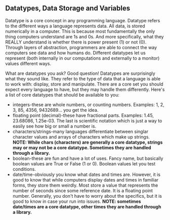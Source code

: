 ## Datatypes, Data Storage and Variables

Datatype is a core concept in any programming language. Datatype refers to the different ways a language represents data. All data, is stored numerically in a computer. This is because most fundamentally the only thing computers understand are 1s and 0s. And more specifically, what they REALLY understand is whether there is power present (1) or not (0). Through layers of abstraction, programmers are able to connect the way computers see data and how humans do. Different datatypes let us represent (both internally in our computations and externally to a monitor) values different ways.  

What are datatypes you ask? Good question! Datatypes are surprisingly what they sound like.  They refer to the type of data that a language is able to work with: display, store and manipulate. There are a core set you should expect every language to have, but they may handle them differently.  Here's a list of core datatypes that should be available to you:
* integers-these are whole numbers, or counting numbers. Examples: 1, 2, 3, 85, 4356, 9432689... you get the idea.
* floating point (decimal)-these have fractional parts. Examples: 1.45, 23.68086, 1.25e-03. The last is scientific notation which is just a way to easily see how big or small a number is. 
* characters/strings-many languages differentiate between singlar character values and arrays of characters which make up strings. **NOTE: While chars (characters) are generally a core datatype, strings may or may not be a core datatype. Sometimes they are handled through a library.**
* boolean-these are fun and have a lot of uses. Fancy name, but basically boolean values are True or False (1 or 0). Boolean values let you test conditions.
* date/time-obviously you know what dates and times are. However, it is good to know that while computers display dates and times in familiar forms, they store them weirdly.  Most store a value that represents the number of seconds since some reference date. It is a floating point number. Generally, you don't have to worry about the specifics, but it is good to know in case your run into issues. **NOTE: sometimes date/times are a core datatype, other times they are handled through a library.**